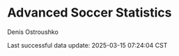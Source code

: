 # Advanced Soccer Statistics
Denis Ostroushko

<!-- gfm -->

Last successful data update: 2025-03-15 07:24:04 CST
